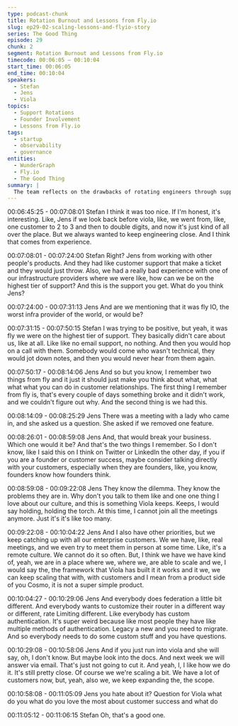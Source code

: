 ```yaml
---
type: podcast-chunk
title: Rotation Burnout and Lessons from Fly.io
slug: ep29-02-scaling-lessons-and-flyio-story
series: The Good Thing
episode: 29
chunk: 2
segment: Rotation Burnout and Lessons from Fly.io
timecode: 00:06:05 – 00:10:04
start_time: 00:06:05
end_time: 00:10:04
speakers:
  - Stefan
  - Jens
  - Viola
topics:
  - Support Rotations
  - Founder Involvement
  - Lessons from Fly.io
tags:
  - startup
  - observability
  - governance
entities:
  - WunderGraph
  - Fly.io
  - The Good Thing
summary: |
  The team reflects on the drawbacks of rotating engineers through support, including burnout, context loss, and inefficiency. Viola describes how scaling required dedicated ownership, while Jens and Stefan draw parallels to Fly.io’s approach, emphasizing the value of founder involvement and empathy in building strong customer relationships.
---
```



00:06:45:25 - 00:07:08:01
Stefan
I think it was too nice. If I'm honest, it's interesting. Like, Jens if we look back before viola, like,
we went from, like, one customer to 2 to 3 and then to double digits, and now it's just kind of all
over the place. But we always wanted to keep engineering close. And I think that comes from
experience.

00:07:08:01 - 00:07:24:00
Stefan
Right? Jens from working with other people's products. And they had like customer support that
make a ticket and they would just throw. Also, we had a really bad experience with one of our
infrastructure providers where we were like, how can we be on the highest tier of support? And
this is the support you get. What do you think Jens?

00:07:24:00 - 00:07:31:13
Jens
And are we mentioning that it was fly IO, the worst infra provider of the world, or would be?

00:07:31:15 - 00:07:50:15
Stefan
I was trying to be positive, but yeah, it was fly we were on the highest tier of support. They
basically didn't care about us, like at all. Like like no email support, no nothing. And then you
would hop on a call with them. Somebody would come who wasn't technical, they would jot
down notes, and then you would never hear from them again.

00:07:50:17 - 00:08:14:06
Jens
And so but you know, I remember two things from fly and it just it should just make you think
about what, what what what you can do in customer relationships. The first thing I remember
from fly is, that's every couple of days something broke and it didn't work, and we couldn't figure
out why. And the second thing is we had this.

00:08:14:09 - 00:08:25:29
Jens
There was a meeting with a lady who came in, and she asked us a question. She asked if we
removed one feature.

00:08:26:01 - 00:08:59:08
Jens
And, that would break your business. Which one would it be? And that's the two things I
remember. So I don't know, like I said this on I think on Twitter or LinkedIn the other day, if you if
you are a founder or customer success, maybe consider talking directly with your customers,
especially when they are founders, like, you know, founders know how founders think.

00:08:59:08 - 00:09:22:08
Jens
They know the dilemma. They know the problems they are in. Why don't you talk to them like
and one one thing I love about our culture, and this is something Viola keeps. Keeps, I would
say holding, holding the torch. At this time, I cannot join all the meetings anymore. Just it's it's
like too many.

00:09:22:08 - 00:10:04:22
Jens
And I also have other priorities, but we keep catching up with all our enterprise customers. We
we have, like, real meetings, and we even try to meet them in person at some time. Like, it's a
remote culture. We cannot do it so often. But, I think we have we have kind of, yeah, we are in a
place where we, where we, are able to scale and we, I would say the, the framework that Viola
has built it it works and it we, we can keep scaling that with, with customers and I mean from a
product side of you Cosmo, it is not a super simple product.

00:10:04:27 - 00:10:29:06
Jens
And everybody does federation a little bit different. And everybody wants to customize their
router in a different way or different, rate Limiting different. Like everybody has custom
authentication. It's super weird because like most people they have like multiple methods of
authentication. Legacy a new and you need to migrate. And so everybody needs to do some
custom stuff and you have questions.

00:10:29:08 - 00:10:58:06
Jens
And if you just run into viola and she will say, oh, I don't know. But maybe look into the docs.
And next week we will answer via email. That's just not going to cut it. And yeah, I, I like how we
do it. It's still pretty close. Of course we we're scaling a bit. We have a lot of customers now, but,
yeah, also we, we keep expanding the, the scope.

00:10:58:08 - 00:11:05:09
Jens
you hate about it?
Question for Viola what do you what do you love the most about customer success and what do

00:11:05:12 - 00:11:06:15
Stefan
Oh, that's a good one.
